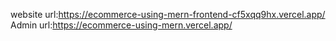 website url:https://ecommerce-using-mern-frontend-cf5xqq9hx.vercel.app/
Admin url:https://ecommerce-using-mern.vercel.app/
